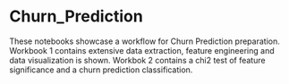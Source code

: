 # Churn_Prediction
These notebooks showcase a workflow for Churn Prediction preparation.
Workbook 1 contains extensive data extraction, feature engineering and data visualization is shown.
Workbok 2 contains a chi2 test of feature significance and a churn prediction classification.

